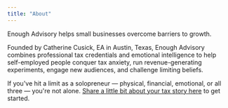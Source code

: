 ```yaml
---
title: "About"
---
```


Enough Advisory helps small businesses overcome barriers to growth.

Founded by Catherine Cusick, EA in Austin, Texas, Enough Advisory combines professional tax credentials and emotional intelligence to help self-employed people conquer tax anxiety, run revenue-generating experiments, engage new audiences, and challenge limiting beliefs. 

If you've hit a limit as a solopreneur — physical, financial, emotional, or all three — you're not alone. [Share a little bit about your tax story here](https://www.selfemployedfaq.com/consulting) to get started.